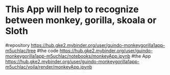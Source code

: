 # This App will help to recognize between monkey, gorilla, skoala or Sloth
#repository
https://hub.gke2.mybinder.org/user/guindo-monkeygorilla1app-m5uchlac/tree
#the code
https://hub.gke2.mybinder.org/user/guindo-monkeygorilla1app-m5uchlac/notebooks/monkeyApp.ipynb
#the App
https://hub.gke2.mybinder.org/user/guindo-monkeygorilla1app-m5uchlac/voila/render/monkeyApp.ipynb
